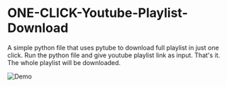 # ONE-CLICK-Youtube-Playlist-Download
A simple python file that uses pytube to download full playlist in just one click.
Run the python file and give youtube playlist link as input. That's it. The whole playlist will be downloaded.

![Demo](https://github.com/Aniket-Kumar-Paul/ONE-CLICK-Youtube-Playlist-Download/assets/87603658/d9be7b70-9d71-4775-add7-e2c1f347a60a)
